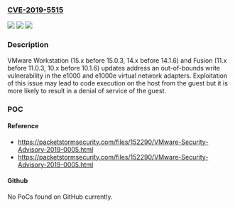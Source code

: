 ### [CVE-2019-5515](https://cve.mitre.org/cgi-bin/cvename.cgi?name=CVE-2019-5515)
![](https://img.shields.io/static/v1?label=Product&message=VMware%20Workstation%20and%20Fusion&color=blue)
![](https://img.shields.io/static/v1?label=Version&message=n%2Fa&color=blue)
![](https://img.shields.io/static/v1?label=Vulnerability&message=Out-of-bounds%20write%20vulnerability&color=brighgreen)

### Description

VMware Workstation (15.x before 15.0.3, 14.x before 14.1.6) and Fusion (11.x before 11.0.3, 10.x before 10.1.6) updates address an out-of-bounds write vulnerability in the e1000 and e1000e virtual network adapters. Exploitation of this issue may lead to code execution on the host from the guest but it is more likely to result in a denial of service of the guest.

### POC

#### Reference
- https://packetstormsecurity.com/files/152290/VMware-Security-Advisory-2019-0005.html
- https://packetstormsecurity.com/files/152290/VMware-Security-Advisory-2019-0005.html

#### Github
No PoCs found on GitHub currently.

